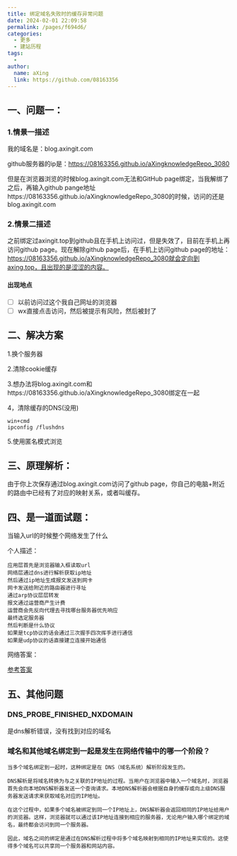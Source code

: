 ```yaml
---
title: 绑定域名失败时的缓存异常问题
date: 2024-02-01 22:09:58
permalink: /pages/f694d6/
categories:
  - 更多
  - 建站历程
tags:
  - 
author: 
  name: aXing
  link: https://github.com/08163356
---
```



## 一、问题一：

### 1.情景一描述

我的域名是：blog.axingit.com

github服务器的ip是：https://08163356.github.io/aXingknowledgeRepo_3080

但是在浏览器浏览的时候blog.axingit.com无法和GitHub page绑定，当我解绑了之后，再输入github pange地址https://08163356.github.io/aXingknowledgeRepo_3080的时候，访问的还是blog.axingit.com

### 2.情景二描述

之前绑定过axingit.top到github且在手机上访问过，但是失效了，目前在手机上再访问github page。现在解除github page后，在手机上访问github page的地址：https://08163356.github.io/aXingknowledgeRepo_3080就会定向到axing,top，且出现的是涩涩的内容。

#### 出现地点

- [ ] 以前访问过这个我自己网址的浏览器
- [ ] wx直接点击访问，然后被提示有风险，然后被封了

## 二、解决方案

1.换个服务器

2.清除cookie缓存

3.想办法将blog.axingit.com和https://08163356.github.io/aXingknowledgeRepo_3080绑定在一起

4，清除缓存的DNS(没用)

```
win+cmd
ipconfig /flushdns
```

5.使用匿名模式浏览

## 三、原理解析：

由于你上次保存通过blog.axingit.com访问了github page，你自己的电脑+附近的路由中已经有了对应的映射关系，或者叫缓存。

## 四、是一道面试题：

当输入url的时候整个网络发生了什么

个人描述：

```
应用层首先是浏览器输入框读取url
网络层通过dns进行解析获取ip地址
然后通过ip地址生成报文发送到网卡
网卡发送给附近的路由器进行寻址
通过arp协议层层转发
报文通过运营商产生计费
运营商会先反向代理去寻找哪台服务器优先响应
最终选定服务器
然后判断是什么协议
如果是tcp协议的话会通过三次握手四次挥手进行通信
如果是udp协议的话直接建立连接开始通信 
```

网络答案：

[参考答案](https://blog.csdn.net/mingchengtx/article/details/106000231#:~:text=%E7%BD%91%E7%BB%9C%E9%97%AE%E9%A2%98%EF%BC%9A%E8%BE%93%E5%85%A5url%E5%90%8E%E5%8F%91%E7%94%9F%E4%BA%86%E4%BB%80%E4%B9%88%EF%BC%8C%E8%AF%A6%E7%BB%86%E8%AF%B4%E6%98%8E%E5%90%84%E5%B1%82%E4%B9%8B%E9%97%B4%E7%9A%84%E4%BD%9C%E7%94%A8%201%201.DNS%E5%9F%9F%E5%90%8D%E8%A7%A3%E6%9E%90%20%E5%9C%A8%E6%B5%8F%E8%A7%88%E5%99%A8DNS%E7%BC%93%E5%AD%98%E4%B8%AD%E6%90%9C%E7%B4%A2%20...%202%202.%E5%BB%BA%E7%AB%8BTCP%E8%BF%9E%E6%8E%A5%20%E4%B8%BB%E6%9C%BA%E6%B5%8F%E8%A7%88%E5%99%A8%E9%80%9A%E8%BF%87DNS%E8%A7%A3%E6%9E%90%E5%BE%97%E5%88%B0%E4%BA%86%E7%9B%AE%E6%A0%87%E6%9C%8D%E5%8A%A1%E5%99%A8%E7%9A%84IP%E5%9C%B0%E5%9D%80%E5%90%8E%EF%BC%8C%E4%B8%8E%E6%9C%8D%E5%8A%A1%E5%99%A8%E5%BB%BA%E7%AB%8BTCP%E8%BF%9E%E6%8E%A5%E3%80%82,7%206%20%E6%B5%8F%E8%A7%88%E5%99%A8%E6%98%BE%E7%A4%BA%E9%A1%B5%E9%9D%A2%20...%208%207%20%E8%8E%B7%E5%8F%96%E5%85%B6%E4%BB%96%E5%86%85%E5%AE%B9%20)

## 五、其他问题

### DNS_PROBE_FINISHED_NXDOMAIN

是dns解析错误，没有找到对应的域名

### 域名和其他域名绑定到一起是发生在网络传输中的哪一个阶段？

```
当多个域名绑定到一起时，这种绑定是在 DNS（域名系统）解析阶段发生的。

DNS解析是将域名转换为与之关联的IP地址的过程。当用户在浏览器中输入一个域名时，浏览器首先会向本地DNS解析器发送一个查询请求。本地DNS解析器会根据自身的缓存或向上级DNS服务器发送请求来获取域名对应的IP地址。

在这个过程中，如果多个域名被绑定到同一个IP地址上，DNS解析器会返回相同的IP地址给用户的浏览器。这样，浏览器就可以通过该IP地址连接到相应的服务器，无论用户输入哪个绑定的域名，最终都会访问到同一个服务器。

因此，域名之间的绑定是通过在DNS解析过程中将多个域名映射到相同的IP地址来实现的。这使得多个域名可以共享同一个服务器和网站内容。
```

